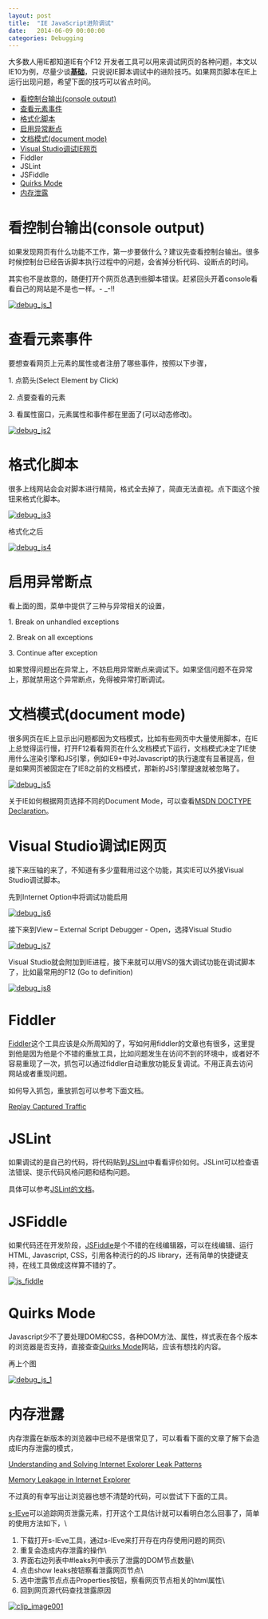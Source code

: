 ```yaml
---
layout: post
title:  "IE JavaScript进阶调试"
date:   2014-06-09 00:00:00
categories: Debugging
---
```


大多数人用IE都知道IE有个F12
开发者工具可以用来调试网页的各种问题，本文以IE10为例，尽量少谈[**基础**](http://msdn.microsoft.com/zh-cn/library/ie/gg699336%28v=vs.85%29.aspx)，只说说IE脚本调试中的进阶技巧。如果网页脚本在IE上运行出现问题，希望下面的技巧可以省点时间。

<!--more-->

<div class="post-index"><ul><li><a href="#console">看控制台输出(console output) </a></li><li><a href="#element-attr">查看元素事件 </a></li><li><a href="#format-script">格式化脚本 </a></li><li><a href="#break-on-exception">启用异常断点 </a></li><li><a href="#document-mode">文档模式(document mode) </a></li><li><a href="#visual-studio">Visual Studio调试IE网页 </a></li><li>Fiddler</li><li>JSLint</li><li>JSFiddle</li><li><a href="#quirksmode">Quirks Mode </a></li><li><a href="#memoryleak">内存泄露 </a></li></ul></div>

看控制台输出(console output) <a name="console"></a>
============================

如果发现网页有什么功能不工作，第一步要做什么？建议先查看控制台输出。很多时候控制台已经告诉脚本执行过程中的问题，会省掉分析代码、设断点的时间。

其实也不是故意的，随便打开个网页总遇到些脚本错误。赶紧回头开着console看看自己的网站是不是也一样。-
\_-!!

[![debug\_js\_1](http://images.cnitblog.com/blog/502305/201308/28232349-79174531f0f448638a19f3b5f8978563.png "debug_js_1")](http://images.cnitblog.com/blog/502305/201308/28232348-0fbf08c0fffb416288eceb355a3862d9.png)

查看元素事件 <a name="element-attr"></a>
============

要想查看网页上元素的属性或者注册了哪些事件，按照以下步骤，

1\. 点箭头(Select Element by Click)

2\. 点要查看的元素

3\. 看属性窗口，元素属性和事件都在里面了(可以动态修改)。

[![debug\_js2](http://images.cnitblog.com/blog/502305/201308/28232351-042498561b9b4402b44ce4d53e8a159b.png "debug_js2")](http://images.cnitblog.com/blog/502305/201308/28232350-b3a6f0785ccf4967a8e8835cbfe05f36.png)

格式化脚本 <a name="format-script"></a>
==========

很多上线网站会会对脚本进行精简，格式全去掉了，简直无法直视。点下面这个按钮来格式化脚本。

[![debug\_js3](http://images.cnitblog.com/blog/502305/201308/28232354-1b48adab217948728d49038dd584ce36.png "debug_js3")](http://images.cnitblog.com/blog/502305/201308/28232352-cf6d3dcbdc9e42f6aaee69a7b378957d.png)

格式化之后

[![debug\_js4](http://images.cnitblog.com/blog/502305/201308/28232356-fa52decfb2a4453dbf46e286a38725d2.png "debug_js4")](http://images.cnitblog.com/blog/502305/201308/28232355-ba7235a879bf4a899c406b4c84cd4795.png)

启用异常断点 <a name="break-on-exception"></a>
============

看上面的图，菜单中提供了三种与异常相关的设置，

1\. Break on unhandled exceptions

2\. Break on all exceptions

3\. Continue after exception

如果觉得问题出在异常上，不妨启用异常断点来调试下。如果坚信问题不在异常上，那就禁用这个异常断点，免得被异常打断调试。

文档模式(document mode) <a name="document-mode"></a>
=======================

很多网页在IE上显示出问题都因为文档模式，比如有些网页中大量使用脚本，在IE上总觉得运行慢，打开F12看看网页在什么文档模式下运行，文档模式决定了IE使用什么渲染引擎和JS引擎，例如IE9+中对Javascript的执行速度有显著提高，但是如果网页被固定在了IE8之前的文档模式，那新的JS引擎提速就被忽略了。

[![debug\_js5](http://images.cnitblog.com/blog/502305/201308/28232357-425a88cec86e43368d4681adfadc6a8a.png "debug_js5")](http://images.cnitblog.com/blog/502305/201308/28232356-6fdf4e53c4854c5790836bbec2d73976.png)

关于IE如何根据网页选择不同的Document Mode，可以查看[MSDN DOCTYPE
Declaration](http://msdn.microsoft.com/en-us/library/ff955379(v=vs.85).aspx)。

Visual Studio调试IE网页 <a name="visual-studio"></a>
=======================

接下来压轴的来了，不知道有多少童鞋用过这个功能，其实IE可以外接Visual
Studio调试脚本。

先到Internet Option中将调试功能启用

[![debug\_js6](http://images.cnitblog.com/blog/502305/201308/28232358-7b1363eb0c614361b0e94a8668f583c0.png "debug_js6")](http://images.cnitblog.com/blog/502305/201308/28232357-7d5b03d84f944c4fa4c8f8488b62a46e.png)

接下来到View – External Script Debugger - Open，选择Visual Studio

[![debug\_js7](http://images.cnitblog.com/blog/502305/201308/28232359-34db9b9a6edd4519b5c6677860f32155.png "debug_js7")](http://images.cnitblog.com/blog/502305/201308/28232359-2abfde8b85474bf88180df25f68bf64a.png)

Visual
Studio就会附加到IE进程，接下来就可以用VS的强大调试功能在调试脚本了，比如最常用的F12
(Go to definition)

[![debug\_js8](http://images.cnitblog.com/blog/502305/201308/28232403-52b7c821e18d4f5f8bf67f1eade5f207.png "debug_js8")](http://images.cnitblog.com/blog/502305/201308/28232401-0dc9452b81c540588a2393f96b70d370.png)

Fiddler
=======

[Fiddler](http://fiddler2.com)这个工具应该是众所周知的了，写如何用fiddler的文章也有很多，这里提到他是因为他是个不错的重放工具，比如问题发生在访问不到的环境中，或者好不容易重现了一次，抓包可以通过fiddler自动重放功能反复调试。不用正真去访问网站或者重现问题。

如何导入抓包，重放抓包可以参考下面文档。

[Replay Captured
Traffic](http://fiddler2.com/documentation/Generate-Traffic/Tasks/ReplayAutoresponder)

JSLint
======

如果调试的是自己的代码，将代码贴到[JSLint](http://www.jslint.com)中看看评价如何。JSLint可以检查语法错误、提示代码风格问题和结构问题。

具体可以参考[JSLint的文档](http://www.jslint.com/lint.html)。

JSFiddle
========

如果代码还在开发阶段，[JSFiddle](http://jsfiddle.net/)是个不错的在线编辑器，可以在线编辑、运行HTML,
Javascript, CSS，引用各种流行的的JS
library，还有简单的快捷键支持，在线工具做成这样算不错的了。

[![js\_fiddle](http://images.cnitblog.com/blog/502305/201308/29213957-fb0e1bc0656b4edda29d0cf84003aa0f.png "js_fiddle")](http://images.cnitblog.com/blog/502305/201308/29213956-66f02a81725740018151937988217139.png)

Quirks Mode <a name="quirksmode"></a>
===========

Javascript少不了要处理DOM和CSS，各种DOM方法、属性，样式表在各个版本的浏览器是否支持，直接查查[Quirks
Mode](http://quirksmode.org/)网站，应该有想找的内容。

再上个图

[![debug\_js\_1](http://images.cnitblog.com/blog/502305/201308/29214001-8f571b8b3b4c461dbcf9a54cdb9783c3.png "debug_js_1")](http://images.cnitblog.com/blog/502305/201308/29213959-8253849afce5440e9cb132aed4bc9a60.png)

内存泄露 <a name="memoryleak"></a>
========

内存泄露在新版本的浏览器中已经不是很常见了，可以看看下面的文章了解下会造成IE内存泄露的模式，

[Understanding and Solving Internet Explorer Leak
Patterns](http://msdn.microsoft.com/en-us/library/bb250448(v=VS.85).aspx)

[Memory Leakage in Internet
Explorer](http://www.codeproject.com/Articles/12231/Memory-Leakage-in-Internet-Explorer-revisited)

不过真的有幸写出让浏览器也想不清楚的代码，可以尝试下下面的工具。

[s-IEve](http://home.wanadoo.nl/jsrosman/sIEve-0.0.8.exe)可以追踪网页泄露元素，打开这个工具估计就可以看明白怎么回事了，简单的使用方法如下，\
1. 下载打开s-IEve工具，通过s-IEve来打开存在内存使用问题的网页\
2. 重复会造成内存泄露的操作\
3. 界面右边列表中\#leaks列中表示了泄露的DOM节点数量\
4. 点击show leaks按钮察看泄露网页节点\
5. 选中泄露节点点击Properties按钮，察看网页节点相关的html属性\
6. 回到网页源代码查找泄露原因

[![clip\_image001](http://images.cnitblog.com/blog/502305/201308/29214003-67a87de7326f419fb685a5230e677b8c.jpg "clip_image001")](http://images.cnitblog.com/blog/502305/201308/29214003-548a22e90b0e419d97bcadb8965acac1.jpg)

